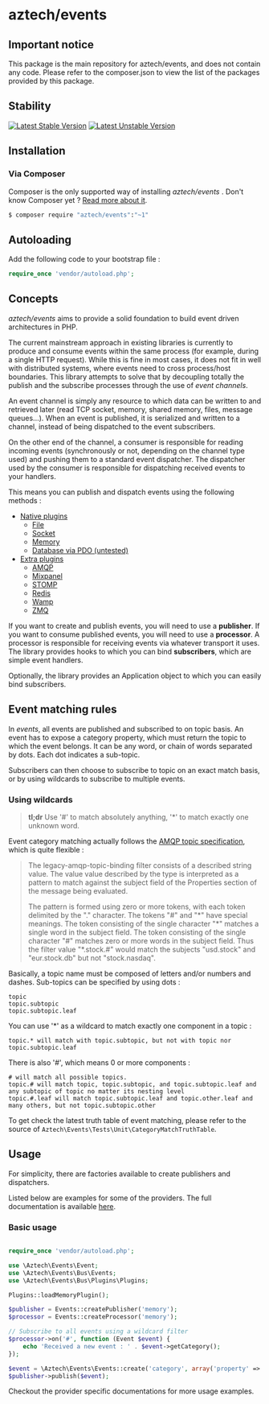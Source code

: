 # aztech/events

## Important notice

This package is the main repository for aztech/events, and does not contain any code. Please refer
to the composer.json to view the list of the packages provided by this package.

## Stability

[![Latest Stable Version](https://poser.pugx.org/aztech/events/v/stable.png)](https://packagist.org/packages/aztech/events)
[![Latest Unstable Version](https://poser.pugx.org/aztech/events/v/unstable.png)](https://packagist.org/packages/aztech/events)

## Installation

### Via Composer

Composer is the only supported way of installing *aztech/events* . Don't know Composer yet ? [Read more about it](https://getcomposer.org/doc/00-intro.md).


```bash
$ composer require "aztech/events":"~1"
```

## Autoloading

Add the following code to your bootstrap file :

```php
require_once 'vendor/autoload.php';
```

## Concepts

*aztech/events* aims to provide a solid foundation to build event driven architectures in PHP. 

The current mainstream approach in existing libraries is currently to produce and consume events within the same process (for example, during a single HTTP request). While this is fine in most cases,
it does not fit in well with distributed systems, where events need to cross process/host boundaries. This library attempts to solve that by decoupling totally the publish and the subscribe processes through the use of *event channels*. 

An event channel is simply any resource to which data can be written to and retrieved later (read TCP socket, memory, shared memory, files, message queues...). When an event is published, it is serialized and written to a channel, instead of being dispatched to the event subscribers. 

On the other end of the channel, a consumer is responsible for reading incoming events (synchronously or not, depending on the channel type used) and pushing them to a standard event dispatcher. The dispatcher used by the consumer is responsible for dispatching received events to your handlers.

This means you can publish and dispatch events using the following methods :

  * [Native plugins](https://github.com/aztech-dev/event-bus-core-plugins)
      * [File](https://github.com/aztech-dev/event-bus-core-plugins/blob/master/doc/File.md)
      * [Socket](https://github.com/aztech-dev/event-bus-core-plugins/blob/master/doc/Socket.md)
      * [Memory](https://github.com/aztech-dev/event-bus-core-plugins/blob/master/doc/Memory.md)
      * [Database via PDO (untested)](https://github.com/aztech-dev/event-bus-core-plugins/blob/master/doc/Pdo.md)
  * [Extra plugins](https://github.com/aztech-dev/event-bus-extra-plugins)
      * [AMQP](https://github.com/aztech-dev/event-bus-extra-amqp)
      * [Mixpanel](https://github.com/aztech-dev/event-bus-extra-mixpanel)
      * [STOMP](https://github.com/aztech-dev/event-bus-extra-stomp)
      * [Redis](https://github.com/aztech-dev/event-bus-extra-redis)
      * [Wamp](https://github.com/aztech-dev/event-bus-extra-wamp)
      * [ZMQ](https://github.com/aztech-dev/event-bus-extra-zmq)

If you want to create and publish events, you will need to use a **publisher**.
If you want to consume published events, you will need to use a **processor**. 
A processor is responsible for receiving events via whatever transport it uses. The library provides hooks to which you can bind **subscribers**, which are simple event handlers.

Optionally, the library provides an Application object to which you can easily bind subscribers.


## Event matching rules

In *events*, all events are published and subscribed to on topic basis. An event has to expose a category
property, which must return the topic to which the event belongs. It can be any word, or chain of words separated by dots. Each dot indicates a sub-topic.

Subscribers can then choose to subscribe to topic on an exact match basis, or by using wildcards to subscribe to multiple events.

### Using wildcards

> **tl;dr** Use '#' to match absolutely anything, '*' to match exactly one unknown word.

Event category matching actually follows the [AMQP topic specification](https://svn.apache.org/repos/asf/qpid/trunk/qpid/specs/apache-filters.xml#section-legacy-amqp), which is quite flexible :

> The legacy-amqp-topic-binding filter consists of a described string value. The value value described by the type is interpreted as a pattern to match against the subject field of the Properties section of the message being evaluated.
>
> The pattern is formed using zero or more tokens, with each token delimited by the "." character. The tokens "#" and "\*" have special meanings.
> The token consisting of the single character "\*" matches a single word in the subject field.
> The token consisting of the single character "#" matches zero or more words in the subject field.
> Thus the filter value "*.stock.#" would match the subjects "usd.stock" and "eur.stock.db" but not "stock.nasdaq".

Basically, a topic name must be composed of letters and/or numbers and dashes. Sub-topics can be 
specified by using dots :

```
topic
topic.subtopic
topic.subtopic.leaf
```
You can use '*' as a wildcard to match exactly one component in a topic :

```
topic.* will match with topic.subtopic, but not with topic nor topic.subtopic.leaf
```

There is also '#', which means 0 or more components :
```
# will match all possible topics. 
topic.# will match topic, topic.subtopic, and topic.subtopic.leaf and any subtopic of topic no matter its nesting level
topic.#.leaf will match topic.subtopic.leaf and topic.other.leaf and many others, but not topic.subtopic.other
```

To get check the latest truth table of event matching, please refer to the source of `Aztech\Events\Tests\Unit\CategoryMatchTruthTable`.

## Usage

For simplicity, there are factories available to create publishers and dispatchers.

Listed below are examples for some of the providers. The full documentation is available [here](https://github.com/aztech-dev/events/tree/master/doc/plugins.md).

### Basic usage

```php

require_once 'vendor/autoload.php';

use \Aztech\Events\Event;
use \Aztech\Events\Bus\Events;
use \Aztech\Events\Bus\Plugins\Plugins;

Plugins::loadMemoryPlugin();

$publisher = Events::createPublisher('memory');
$processor = Events::createProcessor('memory');

// Subscribe to all events using a wildcard filter
$processor->on('#', function (Event $event) {
    echo 'Received a new event : ' . $event->getCategory();
});

$event = \Aztech\Events\Events::create('category', array('property' => 'value'));
$publisher->publish($event);
```

Checkout the provider specific documentations for more usage examples.
